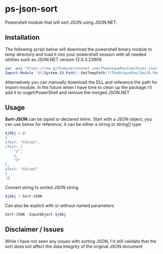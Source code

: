 # ps-json-sort
Powershell module that will sort JSON using JSON.NET.


## Installation
The following script below will download the powershell binary module to temp directory and load it into your powershell session with all needed utilities such as JSON.NET version 12.0.3.23909

```powershell
iwr -uri "https://raw.githubusercontent.com/TheUniquePaulSmith/ps-json-sort/master/TheUniquePaulSmith.PowerShell.Commands-Merged.dll" -OutFile "$([System.IO.Path]::GetTempPath())TheUniquePaulSmith.PowerShell.Commands-Merged.dll"; 
Import-Module "$([System.IO.Path]::GetTempPath())TheUniquePaulSmith.PowerShell.Commands-Merged.dll"
```

Alternatively you can manually download the DLL and reference the path for import-module.
In the future when I have time to clean up the package i'll add it to nuget\PowerShell and remove the merged JSON.NET

## Usage

**Sort-JSON** can be piped or declared inline. Start with a JSON object, you can use below for reference, it can be either a string or string[] type

```powershell
$jObj = @'
{
zTest: "Value1",
cTest: [
    "z",
    1,
    "3"
],
aTest: "Value2"
}
'@                   
```

Convert string to sorted JSON string

```powershell
$jObj | Sort-JSON
```

Can also be explicit with or without named parameters

```powershell
Sort-JSON -InputObject $jObj 
```

## Disclaimer / Issues
While I have not seen any issues with sorting JSON, I'd still validate that the sort does not affect the data integrity of the original JSON document